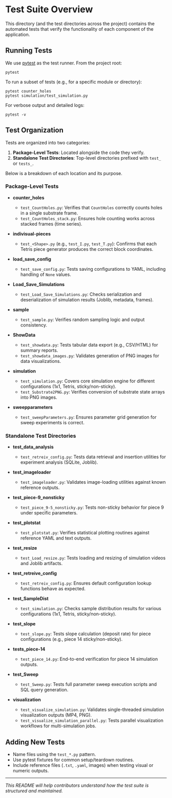 <!--
This README provides an overview of the project's test suite, how to run tests,
and a description of each test module and its responsibilities.
-->
# Test Suite Overview

This directory (and the test directories across the project) contains the automated
tests that verify the functionality of each component of the application.

## Running Tests

We use [pytest](https://docs.pytest.org/) as the test runner. From the project root:
```
pytest
```

To run a subset of tests (e.g., for a specific module or directory):
```
pytest counter_holes
pytest simulation/test_simulation.py
```

For verbose output and detailed logs:
```
pytest -v
```

## Test Organization

Tests are organized into two categories:

1. **Package-Level Tests**: Located alongside the code they verify.
2. **Standalone Test Directories**: Top-level directories prefixed with `test_` or `tests_`.

Below is a breakdown of each location and its purpose.

### Package-Level Tests

- **counter_holes**
  - `test_CountHoles.py`: Verifies that `CountHoles` correctly counts holes in a single substrate frame.
  - `test_CountHoles_stack.py`: Ensures hole counting works across stacked frames (time series).

- **indivisual-pieces**
  - `test_<Shape>.py` (e.g., `test_I.py`, `test_T.py`): Confirms that each Tetris piece generator produces the correct block coordinates.

- **load_save_config**
  - `test_save_config.py`: Tests saving configurations to YAML, including handling of `None` values.

- **Load_Save_Simulations**
  - `test_Load_Save_Simulations.py`: Checks serialization and deserialization of simulation results (Joblib, metadata, frames).

- **sample**
  - `test_sample.py`: Verifies random sampling logic and output consistency.

- **ShowData**
  - `test_showdata.py`: Tests tabular data export (e.g., CSV/HTML) for summary reports.
  - `test_showdata_images.py`: Validates generation of PNG images for data visualizations.

- **simulation**
  - `test_simulation.py`: Covers core simulation engine for different configurations (1x1, Tetris, sticky/non-sticky).
  - `test_Substrate2PNG.py`: Verifies conversion of substrate state arrays into PNG images.

- **sweepparameters**
  - `test_sweepParameters.py`: Ensures parameter grid generation for sweep experiments is correct.

### Standalone Test Directories

- **test_data_analysis**
  - `test_retreiv_config.py`: Tests data retrieval and insertion utilities for experiment analysis (SQLite, Joblib).

- **test_imageloader**
  - `test_imageloader.py`: Validates image-loading utilities against known reference outputs.

- **test_piece-9_nonsticky**
  - `test_piece_9-5_nonsticky.py`: Tests non-sticky behavior for piece 9 under specific parameters.

- **test_plotstat**
  - `test_plotstat.py`: Verifies statistical plotting routines against reference YAML and text outputs.

- **test_resize**
  - `test_Load_resize.py`: Tests loading and resizing of simulation videos and Joblib artifacts.

- **test_retreive_config**
  - `test_retreiv_config.py`: Ensures default configuration lookup functions behave as expected.

- **test_SampleDist**
  - `test_simulation.py`: Checks sample distribution results for various configurations (1x1, Tetris, sticky/non-sticky).

- **test_slope**
  - `test_slope.py`: Tests slope calculation (deposit rate) for piece configurations (e.g., piece 14 sticky/non-sticky).

- **tests_piece-14**
  - `test_piece_14.py`: End-to-end verification for piece 14 simulation outputs.

- **test_Sweep**
  - `test_Sweep.py`: Tests full parameter sweep execution scripts and SQL query generation.

- **visualization**
  - `test_visualize_simulation.py`: Validates single-threaded simulation visualization outputs (MP4, PNG).
  - `test_visualize_simulation_parallel.py`: Tests parallel visualization workflows for multi-simulation jobs.

## Adding New Tests

- Name files using the `test_*.py` pattern.
- Use pytest fixtures for common setup/teardown routines.
- Include reference files (`.txt`, `.yaml`, images) when testing visual or numeric outputs.

---

*This README will help contributors understand how the test suite is structured and maintained.*

